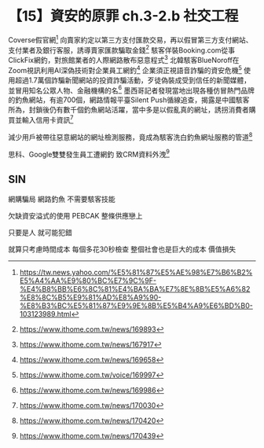 # 【15】資安的原罪 ch.3-2.b 社交工程

Coverse假官網[^1]
向賣家約定以第三方支付匯款交易，再以假冒第三方支付網站、支付業者及銀行客服，誘導賣家匯款騙取金錢[^9]
駭客佯裝Booking.com從事ClickFix網釣，對旅館業者的人際網路散布惡意程式[^2]
北韓駭客BlueNoroff在Zoom視訊利用AI深偽技術對企業員工網釣[^3]
企業須正視語音詐騙的資安危機[^4]
使用超過1.7萬個詐騙新聞網站的投資詐騙活動，歹徒偽裝成受到信任的新聞媒體，並冒用知名公眾人物、金融機構的名[^7]
墨西哥記者發現當地出現各種仿冒熱門品牌的釣魚網站，有逾700個，網路情報平臺Silent Push循線追查，揭露是中國駭客所為，封鎖後仍有數千個釣魚網站活躍，當中多是以假亂真的網址，誘拐消費者購買並輸入信用卡資訊[^8]

減少用戶被帶往惡意網站的網址檢測服務，竟成為駭客洗白釣魚網址服務的管道[^6]

思科、Google雙雙發生員工遭網釣 致CRM資料外洩[^5]


## SIN
網購騙局 網路釣魚 不需要駭客技能

欠缺資安溢式的使用
PEBCAK
整條供應戀上

只要是人 就可能犯錯

就算只考慮時間成本 每個多花30秒檢查
整個社會也是巨大的成本 價值損失

[^1]: https://tw.news.yahoo.com/%E5%81%87%E5%AE%98%E7%B6%B2%E5%A4%AA%E9%80%BC%E7%9C%9F-%E4%B8%BB%E6%8C%81%E4%BA%BA%E7%8E%8B%E5%A6%82%E8%8C%B5%E9%81%AD%E8%A9%90-%E8%B3%BC%E5%81%87%E9%9E%8B%E5%B4%A9%E6%BD%B0-103123989.html
[^2]: https://www.ithome.com.tw/news/167917
[^3]: https://www.ithome.com.tw/news/169658
[^4]: https://www.ithome.com.tw/voice/169997
[^5]: https://www.ithome.com.tw/news/170439
[^6]: https://www.ithome.com.tw/news/170420
[^7]: https://www.ithome.com.tw/news/169986
[^8]: https://www.ithome.com.tw/news/170030
[^9]: https://www.ithome.com.tw/news/169893